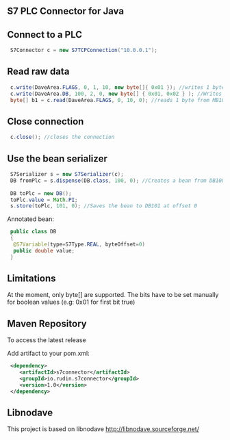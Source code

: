 
S7 PLC Connector for Java
---------------------------------------------------

Connect to a PLC
---------------------------------------------------

```java
 S7Connector c = new S7TCPConnection("10.0.0.1");
```

Read raw data
---------------------------------------------------

```java
 c.write(DaveArea.FLAGS, 0, 1, 10, new byte[]{ 0x01 }); //writes 1 byte to MB10
 c.write(DaveArea.DB, 100, 2, 0, new byte[] { 0x01, 0x02 } ); //Writes 2 bytes to DB100
 byte[] b1 = c.read(DaveArea.FLAGS, 0, 10, 0); //reads 1 byte from MB10
```

Close connection
---------------------------------------------------

```java
 c.close(); //closes the connection
```

Use the bean serializer
---------------------------------------------------

```java
 S7Serializer s = new S7Serializer(c);
 DB fromPlc = s.dispense(DB.class, 100, 0); //Creates a bean from DB100 at offset 0
 
 DB toPlc = new DB();
 toPlc.value = Math.PI;
 s.store(toPlc, 101, 0); //Saves the bean to DB101 at offset 0
```

Annotated bean:

```java
 public class DB
 {
  @S7Variable(type=S7Type.REAL, byteOffset=0)
  public double value;
 }
```


Limitations
---------------------------------------------------

At the moment, only byte[] are supported.
The bits have to be set manually for boolean values (e.g: 0x01 for first bit true)


Maven Repository
---------------------------------------------------

To access the latest release

Add artifact to your pom.xml:
```xml
 <dependency>
	<artifactId>s7connector</artifactId>
	<groupId>io.rudin.s7connector</groupId>
	<version>1.0</version>
 </dependency>
```

Libnodave
---------------------------------------------------

This project is based on libnodave
http://libnodave.sourceforge.net/



